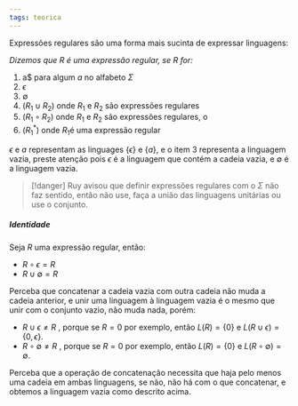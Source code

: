 ```yaml
---
tags: teorica
---
```


Expressões regulares são uma forma mais sucinta de expressar linguagens:

*Dizemos que $R$ é uma expressão regular, se $R$ for:*
1. a$ para algum $a$ no alfabeto $\Sigma$
2. $\epsilon$  
3. $\emptyset$
4. $(R_{1} \cup R_{2})$ onde $R_1$ e $R_2$ são expressões regulares
5. $(R_{1} \circ R_{2})$ onde $R_{1}$ e $R_{2}$ são expressões regulares, o
6. $(R_{1}^{*})$ onde $R_{1}$é uma expressão regular

$\epsilon$ e $a$ representam as linguages $\{\epsilon\}$ e $\{a\}$, e o item $3$ representa a linguagem vazia, preste atenção pois $\epsilon$ é a linguagem que contém a cadeia vazia, e $\emptyset$ é a linguagem vazia.

> [!danger]
> Ruy avisou que definir expressões regulares com o $\Sigma$ não faz sentido, então não use, faça a união das linguagens unitárias ou use o conjunto.


##### Identidade

Seja $R$ uma expressão regular, então:

- $R \circ \epsilon = R$
- $R \cup \emptyset = R$

Perceba que concatenar a cadeia vazia com outra cadeia não muda a cadeia anterior, e unir uma linguagem à linguagem vazia é o mesmo que unir com o conjunto vazio, não muda nada, porém:

- $R \cup \epsilon \ne R$ , porque se $R = 0$ por exemplo, então $L(R) = \{0\}$ e $L(R \cup \epsilon) = \{0, \epsilon\}$.
- $R \circ \emptyset \ne R$ , porque se $R = 0$ por exemplo, então $L(R) = \{0\}$ e $L(R \circ \emptyset) = \emptyset$.

Perceba que a operação de concatenação necessita que haja pelo menos uma cadeia em ambas linguagens, se não, não há com o que concatenar, e obtemos a linguagem vazia como descrito acima.